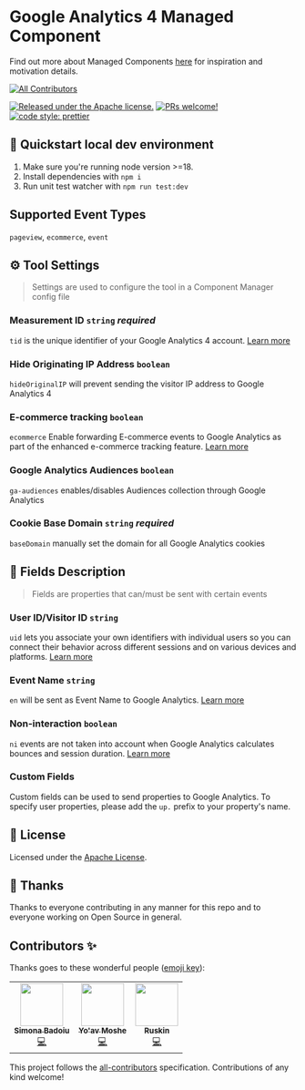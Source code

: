 # Google Analytics 4 Managed Component

Find out more about Managed Components [here](https://blog.cloudflare.com/zaraz-open-source-managed-components-and-webcm/) for inspiration and motivation details.

<!-- ALL-CONTRIBUTORS-BADGE:START - Do not remove or modify this section -->

[![All Contributors](https://img.shields.io/badge/all_contributors-3-orange.svg?style=flat-square)](#contributors-)

<!-- ALL-CONTRIBUTORS-BADGE:END -->

[![Released under the Apache license.](https://img.shields.io/badge/license-apache-blue.svg)](./LICENSE)
[![PRs welcome!](https://img.shields.io/badge/PRs-welcome-brightgreen.svg)](./CONTRIBUTING.md)
[![code style: prettier](https://img.shields.io/badge/code_style-prettier-ff69b4.svg?style=flat-square)](https://github.com/prettier/prettier)

## 🚀 Quickstart local dev environment

1. Make sure you're running node version >=18.
2. Install dependencies with `npm i`
3. Run unit test watcher with `npm run test:dev`

## Supported Event Types

`pageview`, `ecommerce`, `event`

## ⚙️ Tool Settings

> Settings are used to configure the tool in a Component Manager config file

### Measurement ID `string` _required_

`tid` is the unique identifier of your Google Analytics 4 account. [Learn more](https://www.semrush.com/blog/google-analytics-tracking-id/#how-to-find-google-analytics-tracking-id)

### Hide Originating IP Address `boolean`

`hideOriginalIP` will prevent sending the visitor IP address to Google Analytics 4

### E-commerce tracking `boolean`

`ecommerce` Enable forwarding E-commerce events to Google Analytics as part of the enhanced e-commerce tracking feature. [Learn more](https://developers.google.com/analytics/devguides/collection/analyticsjs/enhanced-ecommerce#ecommerce-tracking)

### Google Analytics Audiences `boolean`

`ga-audiences` enables/disables Audiences collection through Google Analytics

### Cookie Base Domain `string` _required_

`baseDomain` manually set the domain for all Google Analytics cookies

## 🧱 Fields Description

> Fields are properties that can/must be sent with certain events

### User ID/Visitor ID `string`

`uid` lets you associate your own identifiers with individual users so you can connect their behavior across different sessions and on various devices and platforms. [Learn more](https://developers.google.com/analytics/devguides/collection/ga4/user-id?technology=gtagjs)

### Event Name `string`

`en` will be sent as Event Name to Google Analytics. [Learn more](https://support.google.com/analytics/answer/1033068?hl=en)

### Non-interaction `boolean`

`ni` events are not taken into account when Google Analytics calculates bounces and session duration. [Learn more](https://support.google.com/analytics/answer/1033068?hl=en#NonInteractionEvents)

### Custom Fields

Custom fields can be used to send properties to Google Analytics. To specify user properties, please add the `up.` prefix to your property's name.

## 📝 License

Licensed under the [Apache License](./LICENSE).

## 💜 Thanks

Thanks to everyone contributing in any manner for this repo and to everyone working on Open Source in general.

## Contributors ✨

Thanks goes to these wonderful people ([emoji key](https://allcontributors.org/docs/en/emoji-key)):

<!-- ALL-CONTRIBUTORS-LIST:START - Do not remove or modify this section -->
<!-- prettier-ignore-start -->
<!-- markdownlint-disable -->
<table>
  <tr>
    <td align="center"><a href="https://github.com/simonabadoiu"><img src="https://avatars.githubusercontent.com/u/1610123?v=4?s=75" width="75px;" alt=""/><br /><sub><b>Simona Badoiu</b></sub></a><br /><a href="https://github.com/managed-components/@managed-components/google-analytics-4/commits?author=simonabadoiu" title="Code">💻</a></td>
    <td align="center"><a href="https://yoavmoshe.com/about"><img src="https://avatars.githubusercontent.com/u/55081?v=4?s=75" width="75px;" alt=""/><br /><sub><b>Yo'av Moshe</b></sub></a><br /><a href="https://github.com/managed-components/@managed-components/google-analytics-4/commits?author=bjesus" title="Code">💻</a></td>
    <td align="center"><a href="https://github.com/jonnyparris"><img src="https://avatars.githubusercontent.com/u/6400000?v=4?s=75" width="75px;" alt=""/><br /><sub><b>Ruskin</b></sub></a><br /><a href="https://github.com/managed-components/@managed-components/google-analytics-4/commits?author=jonnyparris" title="Code">💻</a></td>
  </tr>
</table>

<!-- markdownlint-restore -->
<!-- prettier-ignore-end -->

<!-- ALL-CONTRIBUTORS-LIST:END -->

This project follows the [all-contributors](https://github.com/all-contributors/all-contributors) specification. Contributions of any kind welcome!
